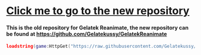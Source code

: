 # [Click me to go to the new repository](https://github.com/Gelatekussy/GelatekReanimate)

#### This is the old repository for Gelatek Reanimate, the new repository can be found at https://github.com/Gelatekussy/GelatekReanimate

```lua
loadstring(game:HttpGet("https://raw.githubusercontent.com/Gelatekussy/GelatekReanimate/main/Main.lua"))()
```
